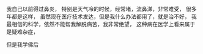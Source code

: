 我自己以前得过鼻炎，
特别是天气冷的时候，经常堵，流鼻涕，非常难受，
很多年都是这样，
虽然现在医疗技术发达，但是我什么办法都用了，就是治不好，
我最相信的科学，依然不能帮我解脱病苦，我非常绝望，
这种病在医学上看来属于是疑难杂症，

但是我学佛后